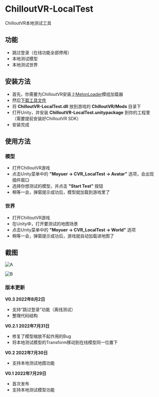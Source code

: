 # ChilloutVR-LocalTest
ChilloutVR本地测试工具

## 功能
 - 跳过登录（在线功能全部停用）
 - 本地测试模型
 - 本地测试世界

## 安装方法
 - 首先，你需要为ChilloutVR安装上[MelonLoader](https://github.com/LavaGang/MelonLoader)模组加载器
 - 然后[下载工具文件](https://github.com/CMoyuer/ChilloutVR-LocalTest/releases/latest)
 - 将 **ChilloutVR-LocalTest.dll** 放到游戏的 **ChilloutVR/Mods** 目录下
 - 打开Unity，并安装 **ChilloutVR-LocalTest.unitypackage** 到你的工程里（需要提前安装好ChilloutVR SDK）
 - 安装完成
 
## 使用方法
### 模型
 - 打开ChilloutVR游戏
 - 点击Unity菜单中的 **"Moyuer -> CVR_LocalTest -> Avatar"** 选项，会出现插件窗口
 - 选择你想测试的模型，并点击 **"Start Test"** 按钮
 - 稍等一会，弹窗提示成功后，模型就加载到游戏里了
 
### 世界
 - 打开ChilloutVR游戏
 - 在Unity中，打开要测试的地图场景
 - 点击Unity菜单中的 **"Moyuer -> CVR_LocalTest -> World"** 选项
 - 稍等一会，弹窗提示成功后，游戏就自动加载进地图了
 
## 截图

![A](https://user-images.githubusercontent.com/51113234/181872735-acbc883c-8048-44ac-98f9-c373b3c72fea.png)

![B](https://user-images.githubusercontent.com/51113234/181878552-5ca782a9-cf49-4c61-be62-ee9fa6670fff.png)

### 版本更新
**V0.3 2022年8月2日**
- 支持“跳过登录”功能（离线测试）
- 整理代码结构

**V0.2.1 2022年7月31日**
 - 修复了模型缩放不起作用的Bug
 - 将本地测试模型的Transform移动到在线模型同一位置下

**V0.2 2022年7月30日**
 - 支持本地测试地图功能

**V0.1 2022年7月29日**
 - 首次发布
 - 支持本地测试模型功能
